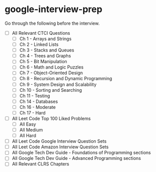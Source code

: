 # google-interview-prep

Go through the following before the interview.

* [ ] All Relevant CTCI Questions
  * [ ] Ch 1 - Arrays and Strings
  * [ ] Ch 2 - Linked Lists
  * [ ] Ch 3 - Stacks and Queues
  * [ ] Ch 4 - Trees and Graphs
  * [ ] Ch 5 - Bit Manipulation
  * [ ] Ch 6 - Math and Logic Puzzles
  * [ ] Ch 7 - Object-Oriented Design
  * [ ] Ch 8 - Recursion and Dynamic Programming
  * [ ] Ch 9 - System Design and Scalability
  * [ ] Ch 10 - Sorting and Searching
  * [ ] Ch 11 - Testing
  * [ ] Ch 14 - Databases
  * [ ] Ch 16 - Moderate
  * [ ] Ch 17 - Hard
 
* [ ] All Leet Code Top 100 Liked Problems
  * [ ] All Easy
  * [ ] All Medium
  * [ ] All Hard
* [ ] All Leet Code Google Interview Question Sets
* [ ] All Leet Code Amazon Interview Question Sets
* [ ] All Google Tech Dev Guide - Foundations of Programming sections
* [ ] All Google Tech Dev Guide - Advanced Programming sections
* [ ] All Relevant CLRS Chapters
